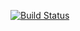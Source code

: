 [![Build Status](https://travis-ci.org/WaWaWu0808/CSE110Lab5.svg?branch=main)](https://travis-ci.org/WaWaWu0808/CSE110Lab5)

